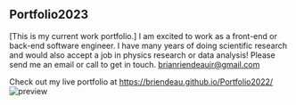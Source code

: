 ## Portfolio2023
[This is my current work portfolio.]
I am excited to work as a front-end or back-end software engineer. 
I have many years of doing scientific research and would also accept a job in physics research or data analysis!
Please send me an email or call to get in touch.
brianriendeaujr@gmail.com

Check out my live portfolio at https://briendeau.github.io/Portfolio2022/
![preview](https://user-images.githubusercontent.com/62812999/211224553-5d57705d-7401-4e72-b657-878873f20d35.png)
